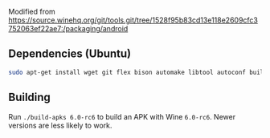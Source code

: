Modified from https://source.winehq.org/git/tools.git/tree/1528f95b83cd13e118e2609cfc3752063ef22ae7:/packaging/android

## Dependencies (Ubuntu)

```sh
sudo apt-get install wget git flex bison automake libtool autoconf build-essential unzip python-is-python2 python3 groff-base pkg-config libfreetype6-dev openjdk-8-jdk-headless librsvg2-bin cmake
```

## Building

Run `./build-apks 6.0-rc6` to build an APK with Wine `6.0-rc6`.
Newer versions are less likely to work.
